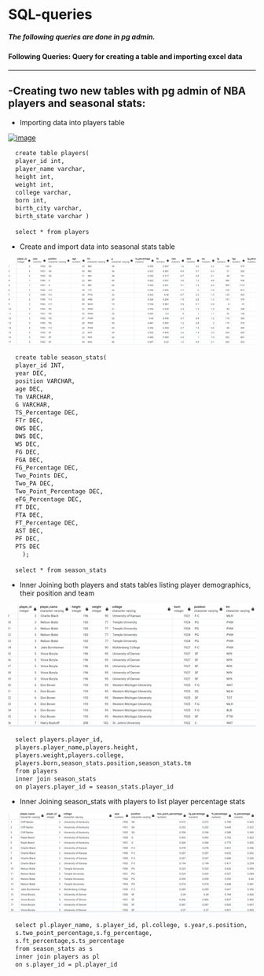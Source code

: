 # SQL-queries

##### The following queries are done in pg admin.




####  Following Queries: Query for creating a table and importing excel data
---------------------------------------------------------------------------------------------------------------------------------------------------------------------------------------------------------------------

-Creating two new tables with pg admin of NBA players and seasonal stats:
---------------------------------------------------------------------------------------------------------------------------------------------------------------------------------------------------------------------

- Importing data into players table

  
[<img width="683" alt="image" src="https://github.com/Jackelyneg/sql-queries/assets/81592631/128ecaa7-be2c-460d-a522-615b0172a8cf">](https://github.com/Jackelyneg/sql-queries/blob/main/Screenshot%202023-06-16%20144906.jpg)
  	
      create table players(
      player_id int,
      player_name varchar,
      height int,
      weight int,
      college varchar,
      born int,
      birth_city varchar,
      birth_state varchar )

      select * from players

-  Create and import data into seasonal stats table

![Github](https://github.com/Jackelyneg/sql-queries/blob/main/Capture%20new.PNG)

    
      create table season_stats(  
      player_id INT,
      year DEC,
      position VARCHAR,
      age DEC,
      Tm VARCHAR,
      G VARCHAR,
      TS_Percentage DEC,
      FTr DEC,
      OWS DEC,
      DWS DEC,
      WS DEC,
      FG DEC,
      FGA DEC,
      FG_Percentage DEC,
      Two_Points DEC,
      Two_PA DEC,
      Two_Point_Percentage DEC,
      eFG_Percentage DEC,
      FT DEC,
      FTA DEC,
      FT_Percentage DEC,
      AST DEC,
      PF DEC,
      PTS DEC
        );

      select * from season_stats

- Inner Joining both players and stats tables listing player demographics, their position and team

![Github](https://github.com/Jackelyneg/sql-queries/blob/main/inner%20join%201.PNG)


      select players.player_id,
      players.player_name,players.height,
      players.weight,players.college,
      players.born,season_stats.position,season_stats.tm
      from players
      inner join season_stats
      on players.player_id = season_stats.player_id



- Inner Joining season_stats with players to list player percentage stats

![GitHub](https://github.com/Jackelyneg/sql-queries/blob/main/inner%20join%202.PNG)


      select pl.player_name, s.player_id, pl.college, s.year,s.position,
      s.two_point_percentage,s.fg_percentage,
      s.ft_percentage,s.ts_percentage
      from season_stats as s
      inner join players as pl
      on s.player_id = pl.player_id










      
